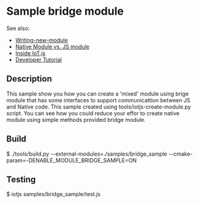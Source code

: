 # Sample bridge module

See also:
* [Writing-new-module](https://github.com/Samsung/iotjs/blob/master/docs/devs/Writing-New-Module.md)
* [Native Module vs. JS module](https://github.com/Samsung/iotjs/blob/master/docs/devs/Native-Module-vs-JS-Module.md)
* [Inside IoT.js](https://github.com/Samsung/iotjs/blob/master/docs/devs/Inside-IoT.js.md)
* [Developer Tutorial](https://github.com/Samsung/iotjs/blob/master/docs/devs/Developer-Tutorial.md)


## Description
This sample show you how you can create a 'mixed' module using brige module that has some interfaces to support communicattion between JS and Native code. This sample created using tools/iotjs-create-module.py script.
You can see how you could reduce your effor to create native module using simple methods provided bridge module.


## Build

$ ./tools/build.py --external-modules=./samples/bridge_sample --cmake-param=-DENABLE_MODULE_BRIDGE_SAMPLE=ON

## Testing

$ iotjs samples/bridge_sample/test.js
